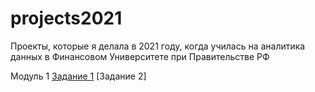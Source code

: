 # projects2021
Проекты, которые я делала в 2021 году, когда училась на аналитика данных в Финансовом Университете при Правительстве РФ


Модуль 1
[Задание 1](https://datastudio.google.com/reporting/66fecbf3-ca2e-4153-9d6f-a00bb0814aa0/page/GjgQC)
[Задание 2] 
